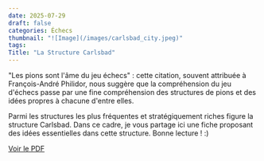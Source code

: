 ```yaml
---
date: 2025-07-29
draft: false
categories: Échecs
thumbnail: "![Image](/images/carlsbad_city.jpeg)"
tags:
Title: "La Structure Carlsbad"
---
```

"Les pions sont l'âme du jeu échecs" : cette citation, souvent attribuée à François-André Philidor, nous suggère que la compréhension du jeu d'échecs passe par une fine compréhension des structures de pions et des idées propres à chacune d'entre elles.

Parmi les structures les plus fréquentes et stratégiquement riches figure la structure Carlsbad. Dans ce cadre, je vous partage ici une fiche proposant des idées essentielles dans cette structure. Bonne lecture ! :)

[Voir le PDF](/files/carlsbad.pdf)